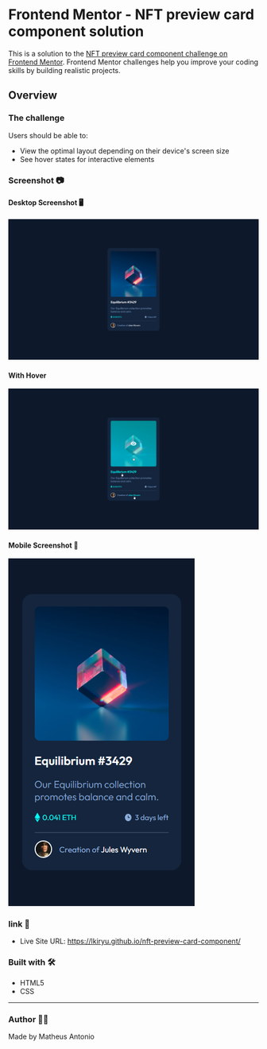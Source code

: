 # Frontend Mentor - NFT preview card component solution

This is a solution to the [NFT preview card component challenge on Frontend Mentor](https://www.frontendmentor.io/challenges/nft-preview-card-component-SbdUL_w0U). Frontend Mentor challenges help you improve your coding skills by building realistic projects. 

## Overview

### The challenge

Users should be able to:

- View the optimal layout depending on their device's screen size
- See hover states for interactive elements

### Screenshot 📷
#### Desktop Screenshot 🖥️
<img src="./src/images/desktop-screenshot.png">

#### With Hover
<img src="./src/images/with-hover.png">

#### Mobile Screenshot 📱
<img src="./src/images/mobile-screenshot.png">

### link 🔗
- Live Site URL: https://lkiryu.github.io/nft-preview-card-component/

### Built with 🛠️
- HTML5
- CSS
---
### Author 👨‍💻
 Made by Matheus Antonio
